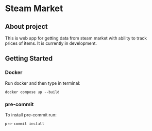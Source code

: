 # Steam Market

## About project
This is web app for getting data from steam market with ability to track prices of items.
It is currently in development.

## Getting Started

### Docker

Run docker and then type in terminal:

```
docker compose up --build
```


### pre-commit

To install pre-commit run:
```
pre-commit install
```
